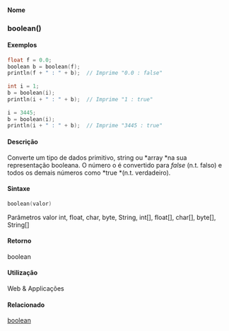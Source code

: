 
#### Nome
### boolean()

#### Exemplos

```pde
float f = 0.0; 
boolean b = boolean(f); 
println(f + " : " + b);  // Imprime "0.0 : false" 
 
int i = 1; 
b = boolean(i); 
println(i + " : " + b);  // Imprime "1 : true" 
 
i = 3445; 
b = boolean(i); 
println(i + " : " + b);  // Imprime "3445 : true" 

```



#### Descrição
Converte um tipo de dados primitivo, string ou *array *na sua representação booleana. O número o é convertido para *false* (n.t. falso)  e todos os demais números como *true *(n.t. verdadeiro).

#### Sintaxe
```pde
boolean(valor)

```
Parâmetros
valor
int, float, char, byte, String, int[], float[], char[], byte[], String[]



#### Retorno

	
boolean

#### Utilização

	
Web & Applicações

#### Relacionado
[boolean](boolean
)

